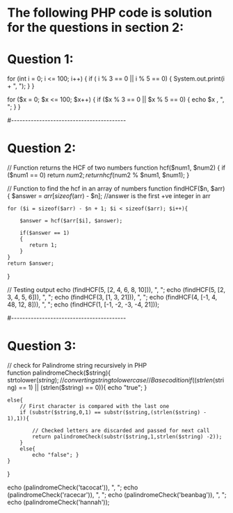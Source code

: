 # The following PHP code is solution for the questions in section 2: 


# Question 1: 


for (int i = 0; i <= 100; i++) {
  if ( i % 3 == 0 || i % 5 == 0) { 
    System.out.print(i + ", ");
  }
}

for ($x = 0; $x <= 100; $x++) {
  if ($x % 3 == 0 || $x % 5 == 0) {
      echo $x , ", ";
    }
}


#-----------------------------------------

# Question 2: 


// Function returns the HCF of two numbers
function hcf($num1, $num2) 
{ 
    if ($num1 == 0) 
        return $num2; 
    return hcf($num2 % $num1, $num1); 
} 
  
// Function to find the hcf in an array of numbers 
function findHCF($n, $arr) 
{ 
    $answer = $arr[sizeof($arr) - $n];   //answer is the first +ve integer in arr
  
    for ($i = sizeof($arr) - $n + 1; $i < sizeof($arr); $i++){ 
        
        $answer = hcf($arr[$i], $answer); 
  
        if($answer == 1) 
        { 
           return 1; 
        } 
    } 
    return $answer; 
} 

// Testing output
echo (findHCF(5, [2, 4, 6, 8, 10])), ", ";
echo (findHCF(5, [2, 3, 4, 5, 6])), ", "; 
echo (findHCF(3, [1, 3, 21])), ", ";
echo (findHCF(4, [-1, 4, 48, 12, 8])), ", "; 
echo (findHCF(1, [-1, -2, -3, -4, 21]));


#-----------------------------------------

# Question 3: 

// check for Palindrome string recursively in PHP   
function palindromeCheck($string){ 
    strtolower($string);  //converting string to lower case
    // Base codition 
    if ((strlen($string) == 1) || (strlen($string) == 0)){ 
        echo "true"; 
    } 
  
    else{    
        // First character is compared with the last one 
        if (substr($string,0,1) == substr($string,(strlen($string) - 1),1)){ 
    
            // Checked letters are discarded and passed for next call 
            return palindromeCheck(substr($string,1,strlen($string) -2)); 
        } 
        else{  
            echo "false"; } 
    } 
} 
  
 
echo (palindromeCheck('tacocat')), ", ";
echo (palindromeCheck('racecar')), ", ";
echo (palindromeCheck('beanbag')), ", ";
echo (palindromeCheck('hannah'));

